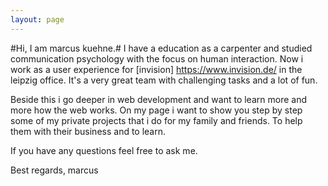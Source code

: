```yaml
---
layout: page
---
```


#Hi, I am marcus kuehne.#
I have a education as a carpenter and studied communication psychology with the focus on human interaction.
Now i work as a user experience for [invision] https://www.invision.de/ in the leipzig office. It's a very great team 
with challenging tasks and a lot of fun.

Beside this i go deeper in web development and want to learn more and more how the web works. 
On my page i want to show you step by step some of my private projects that i do for my family and friends. To help them 
with their business and to learn.

If you have any questions feel free to ask me.

Best regards, marcus


